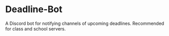 # Deadline-Bot
A Discord bot for notifying channels of upcoming deadlines. Recommended for class and school servers.
